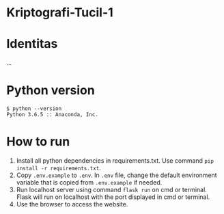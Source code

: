 # Kriptografi-Tucil-1

# Identitas
...

# Python version
`$ python --version`\
`Python 3.6.5 :: Anaconda, Inc.`

# How to run
1. Install all python dependencies in requirements.txt. Use command `pip install -r requirements.txt`.
2. Copy `.env.example` to `.env`. In `.env` file, change the default environment variable that is copied from `.env.example` if needed.
3. Run localhost server using command `flask run` on cmd or terminal. Flask will run on localhost with the port displayed in cmd or terminal.
4. Use the browser to access the website.
